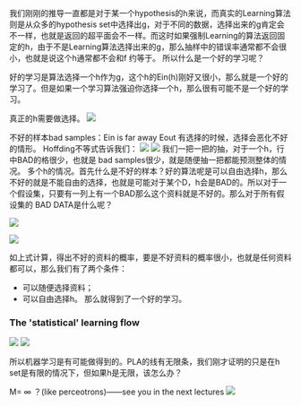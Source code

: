我们刚刚的推导一直都是对于某一个hypothesis的h来说，而真实的Learning算法则是从众多的hypothesis set中选择出g，对于不同的数据，选择出来的g肯定会不一样，也就是返回的超平面会不一样。而这时如果强制Learning的算法返回固定的h，由于不是Learning算法选择出来的g，那么抽样中的错误率通常都不会很小，也就是说这个h通常都不会和f 约等于。
所以什么是一个好的学习呢？

好的学习是算法选择一个h作为g，这个h的Ein(h)刚好又很小，那么就是一个好的学习了。但是如果一个学习算法强迫你选择一个h，那么很有可能不是一个好的学习。

真正的h需要做选择。
![](/assets/图49.png)

不好的样本bad samples：Ein is far away Eout
有选择的时候，选择会恶化不好的情形。
Hoffding不等式告诉我们：
![](/assets/图50.png)
![](/assets/图51.PNG)
我们一把一把的抽，对于一个h，行中BAD的格很少，也就是 bad samples很少，就是随便抽一把都能预测整体的情况。
多个h的情况。首先什么是不好的样本？好的算法呢是可以自由选择h，那么不好的就是不能自由的选择，也就是可能对于某个D，h会是BAD的。所以对于一个假设集，只要有一列上有一个BAD那么这个资料就是不好的。那么对于所有假设集的 BAD DATA是什么呢？

![](/assets/图51.jpg)

![](/assets/图52.jpg)

如上式计算，得出不好的资料的概率，要是不好资料的概率很小，也就是任何资料都可以，那么我们有了两个条件：
- 可以随便选择资料；
- 可以自由选择h。
那么就得到了一个好的学习。


### The 'statistical' learning flow
![](/assets/图52.PNG)
![](/assets/图53.PNG)

所以机器学习是有可能做得到的。PLA的线有无限条，我们刚才证明的只是在h set是有限的情况下，但如果h是无限，该怎么办？

M= ∞ ？(like perceotrons)——see you in the next lectures
![](/assets/图54.PNG)